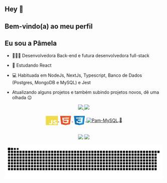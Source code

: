 ## Hey 👋
## Bem-vindo(a) ao meu perfil

## Eu sou a Pâmela

- 👩🏼‍💻 Desenvolvedora Back-end e futura desenvolvedora full-stack
  
- 🌱 Estudando React
- 💻 Habituada em NodeJs, NextJs, Typescript, Banco de Dados (Postgres, MongoDB e MySQL) e Jest

- Atualizando alguns projetos e também subindo projetos novos, dê uma olhada 😉


<div align="center">
  <a href="https://github.com/heypamela">
  <img height="180em" src="https://github-readme-stats.vercel.app/api?username=heypamela&show_icons=true&theme=dracula&include_all_commits=true&count_private=true"/>
  <img height="180em" src="https://github-readme-stats.vercel.app/api/top-langs/?username=heypamela&layout=compact&langs_count=7&theme=dracula"/>
</div>
  
  <div align="center" style="display: inline_block"><br>
  <img align="center" alt="Pam-Js" height="30" width="40" src="https://raw.githubusercontent.com/devicons/devicon/master/icons/javascript/javascript-plain.svg">
  <img align="center" alt="Pam-HTML" height="30" width="40" src="https://raw.githubusercontent.com/devicons/devicon/master/icons/html5/html5-original.svg">
  <img align="center" alt="Pam-CSS" height="30" width="40" src="https://raw.githubusercontent.com/devicons/devicon/master/icons/css3/css3-original.svg">
  <img align="center" alt="Pam-MySQL" height="30" width="40" src="https://cdn.jsdelivr.net/gh/devicons/devicon/icons/mysql/mysql-original-wordmark.svg" />
   🤖
</div>


   ##
 
<div align="center"> 
  <a href = "mailto:pamsilva.trabalho@hotmail.com"><img src="https://img.shields.io/badge/Microsoft_Outlook-0078D4?style=for-the-badge&logo=microsoft-outlook&logoColor=white" target="_blank"></a>
  <a href="https://www.linkedin.com/in/pamelaoliveira14" target="_blank"><img src="https://img.shields.io/badge/-LinkedIn-%230077B5?style=for-the-badge&logo=linkedin&logoColor=white" target="_blank"></a> 
 
  ![Snake animation](https://github.com/heypamela/heypamela/blob/output/github-contribution-grid-snake.svg)
 
</div>
